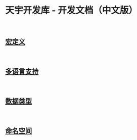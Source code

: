 # 天宇开发库 - 开发文档（中文版）

&nbsp;

## [宏定义](./zh_CN/MicroDefined.md)

&nbsp;

## [多语言支持](./zh_CN/MultiLanguage.md)

&nbsp;

## [数据类型](./zh_CN/BaseDataType.md)

&nbsp;

## [命名空间](./zh_CN/Namespace.md)

&nbsp;
